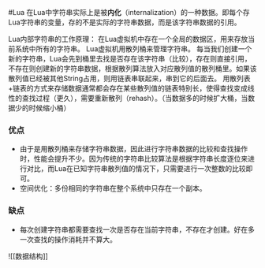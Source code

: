 #Lua 
在Lua中字符串实际上是被**内化**（internalization）的一种数据。即每个存Lua字符串的变量，存的不是实际的字符串数据，而是该字符串数据的引用。

Lua内部字符串的工作原理：
	在Lua虚拟机中存在一个全局的数据区，用来存放当前系统中所有的字符串。
	Lua虚拟机用散列桶来管理字符串。
	每当我们创建一个新的字符串，Lua会先到桶里去找是否存在该字符串（比较），存在则直接引用，不存在则创建新的字符串数据，根据散列算法放入对应散列值的散列桶里。如果该散列值已经被其他String占用，则用链表串联起来，串到它的后面去。
	用散列表+链表的方式来存储数据通常都会存在某些散列值的链表特别长，使得查找变成线性的查找过程（更久），需要重新散列（rehash）。（当数据多的时候扩大桶，当数据少的时候缩小桶）

### 优点
- 由于是用散列桶来存储字符串数据，因此进行字符串数据的比较和查找操作时，性能会提升不少。因为传统的字符串比较算法是根据字符串长度逐位来进行对比，而Lua在已知字符串散列值的情况下，只需要进行一次整数的比较即可。
- 空间优化：多份相同的字符串在整个系统中只存在一个副本。

### 缺点
- 每次创建字符串都需要查找一次是否存在当前字符串，不存在才创建。好在多一次查找的操作消耗并不算大。

![[数据结构]]
